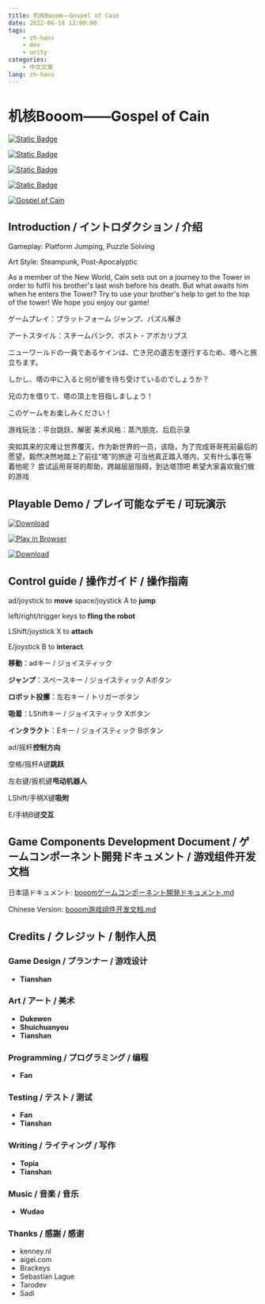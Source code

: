 ```yaml
---
title: 机核Booom——Gospel of Cain
date: 2022-06-18 12:00:00
tags: 
    - zh-hans
    - dev
    - unity
categories:
    - 中文文章
lang: zh-hans
---
```


# 机核Booom——Gospel of Cain


[![Static Badge](https://img.shields.io/badge/Booom_Page-Gospel_of_Cain-orange)](https://www.gcores.com/games/81335)


[![Static Badge](https://img.shields.io/badge/itch.io-Play_Now-green?logo=html5)](https://nucleargpu.itch.io/gospel-of-cain)

[![Static Badge](https://img.shields.io/badge/Gameplay_Video-YouTube-red?logo=youtube)](https://www.youtube.com/watch?v=b1-lDdGeu38)

[![Static Badge](https://img.shields.io/badge/Github-source-blue?logo=github)](https://github.com/MILES-FAN/Gospel-of-Cain)

[![Gospel of Cain](https://image.gcores.com/aeadefab-dc75-4512-9647-21cd41917d43.png?x-oss-process=image/quality,q_90/format,webp)](https://nucleargpu.itch.io/gospel-of-cain)

## Introduction / イントロダクション / 介绍

Gameplay: Platform Jumping, Puzzle Solving

Art Style: Steampunk, Post-Apocalyptic

As a member of the New World, Cain sets out on a journey to the Tower in order to fulfil his brother's last wish before his death.
But what awaits him when he enters the Tower?
Try to use your brother's help to get to the top of the tower!
We hope you enjoy our game!

ゲームプレイ：プラットフォーム ジャンプ、パズル解き

アートスタイル：スチームパンク、ポスト・アポカリプス

ニューワールドの一員であるケインは、亡き兄の遺志を遂行するため、塔へと旅立ちます。

しかし、塔の中に入ると何が彼を待ち受けているのでしょうか？

兄の力を借りて、塔の頂上を目指しましょう！

このゲームをお楽しみください！

游戏玩法：平台跳跃、解密
美术风格：蒸汽朋克、后启示录

突如其来的灾难让世界覆灭，作为新世界的一员，该隐，为了完成哥哥死前最后的愿望，毅然决然地踏上了前往“塔”的旅途
可当他真正踏入塔内，又有什么事在等着他呢？
尝试运用哥哥的帮助，跨越层层阻碍，到达塔顶吧
希望大家喜欢我们做的游戏

## Playable Demo / プレイ可能なデモ / 可玩演示

[![Download](https://img.shields.io/badge/Download-English_Version_英語版-blue?logo=unity)](https://github.com/MILES-FAN/Gospel-of-Cain/releases)


[![Play in Browser](https://img.shields.io/badge/Play%20in%20Browser-English_Version_英語版-green?logo=html5)](https://nucleargpu.itch.io/gospel-of-cain)

[![Download](https://img.shields.io/badge/Download-中文版-blue?logo=unity)](https://www.gcores.com/games/81335)

## Control guide / 操作ガイド / 操作指南

ad/joystick to **move**
space/joystick A to **jump**

left/right/trigger keys to **fling the robot**

LShift/joystick X to **attach**

E/joystick B to **interact**.

**移動**：adキー / ジョイスティック

**ジャンプ**：スペースキー / ジョイスティック Aボタン

**ロボット投擲**：左右キー / トリガーボタン

**吸着**：LShiftキー / ジョイスティック Xボタン

**インタラクト**：Eキー / ジョイスティック Bボタン

ad/摇杆**控制方向**

空格/摇杆A键**跳跃**

左右键/扳机键**甩动机器人**

LShift/手柄X键**吸附**

E/手柄B键**交互**

## Game Components Development Document / ゲームコンポーネント開発ドキュメント / 游戏组件开发文档

日本語ドキュメント: [booomゲームコンポーネント開発ドキュメント.md](documents/booomゲームコンポーネント開発ドキュメント.md)

Chinese Version: [booom游戏组件开发文档.md](documents/booom游戏组件开发文档.md)

## Credits / クレジット / 制作人员

### Game Design / プランナー / 游戏设计

- **Tianshan**

### Art / アート / 美术

- **Dukewen**
- **Shuichuanyou**
- **Tianshan**

### Programming / プログラミング / 编程

- **Fan**

### Testing / テスト / 测试

- **Fan**
- **Tianshan**

### Writing / ライティング / 写作

- **Topia**
- **Tianshan**

### Music / 音楽 / 音乐

- **Wudao**

### Thanks / 感謝 / 感谢

- kenney.nl
- aigei.com
- Brackeys
- Sebastian Lague
- Tarodev
- Sadi
